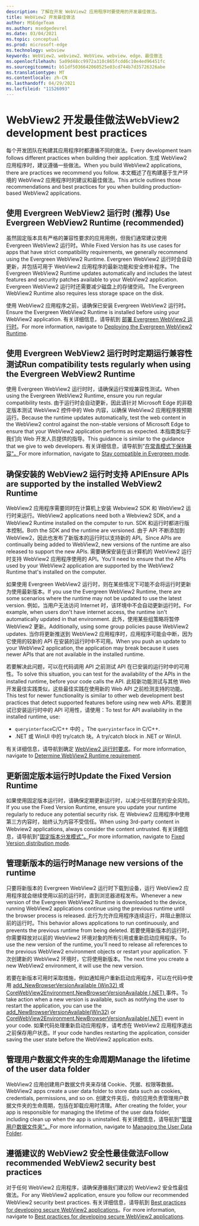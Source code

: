 ```yaml
---
description: 了解在开发 WebView2 应用程序时要使用的开发最佳做法。
title: WebView2 开发最佳做法
author: MSEdgeTeam
ms.author: msedgedevrel
ms.date: 03/04/2021
ms.topic: conceptual
ms.prod: microsoft-edge
ms.technology: webview
keywords: WebView2、webview2、WebView、webview、edge、最佳做法
ms.openlocfilehash: 5a09d48cc9972a310c865fcdd6c10e4ed96451fc
ms.sourcegitcommit: b51df5036642060525e03cd744b7d35726326abe
ms.translationtype: MT
ms.contentlocale: zh-CN
ms.lasthandoff: 04/29/2021
ms.locfileid: "11526093"
---
```

# <a name="webview2-development-best-practices"></a><span data-ttu-id="ec452-104">WebView2 开发最佳做法</span><span class="sxs-lookup"><span data-stu-id="ec452-104">WebView2 development best practices</span></span>  

<span data-ttu-id="ec452-105">每个开发团队在构建其应用程序时都遵循不同的做法。</span><span class="sxs-lookup"><span data-stu-id="ec452-105">Every development team follows different practices when building their application.</span></span> <span data-ttu-id="ec452-106">生成 WebView2 应用程序时，建议遵循一些做法。</span><span class="sxs-lookup"><span data-stu-id="ec452-106">When you build WebView2 applications, there are practices we recommend you follow.</span></span> <span data-ttu-id="ec452-107">本文概述了在构建基于生产环境的 WebView2 应用程序时的建议和最佳做法。</span><span class="sxs-lookup"><span data-stu-id="ec452-107">This article outlines those recommendations and best practices for you when building production-based WebView2 applications.</span></span>


## <a name="use-evergreen-webview2-runtime-recommended"></a><span data-ttu-id="ec452-108">使用 Evergreen WebView2 运行时 (推荐) </span><span class="sxs-lookup"><span data-stu-id="ec452-108">Use Evergreen WebView2 Runtime (recommended)</span></span>  

<span data-ttu-id="ec452-109">虽然固定版本具有严格的兼容性要求的应用用例，但我们通常建议使用 Evergreen WebView2 运行时。</span><span class="sxs-lookup"><span data-stu-id="ec452-109">While Fixed Version has its use cases for apps that have strict compatibility requirements, we generally recommend using the Evergreen WebView2 Runtime.</span></span>  <span data-ttu-id="ec452-110">Evergreen WebView2 运行时会自动更新，并包括可用于 WebView2 应用程序的最新功能和安全修补程序。</span><span class="sxs-lookup"><span data-stu-id="ec452-110">The Evergreen WebView2 Runtime updates automatically and includes the latest features and security patches available to your WebView2 application.</span></span> <span data-ttu-id="ec452-111">Evergreen WebView2 运行时还需要减少磁盘上的存储空间。</span><span class="sxs-lookup"><span data-stu-id="ec452-111">The Evergreen WebView2 Runtime also requires less storage space on the disk.</span></span>

<span data-ttu-id="ec452-112">使用 WebView2 应用程序之前，请确保已安装 Evergreen WebView2 运行时。</span><span class="sxs-lookup"><span data-stu-id="ec452-112">Ensure the Evergreen WebView2 Runtime is installed before using your WebView2 application.</span></span>  <span data-ttu-id="ec452-113">有关详细信息，请导航到 [部署 Evergreen WebView2 运行时][Webview2ConceptsDistributionDeployingEvergreenWebview2Runtime]。</span><span class="sxs-lookup"><span data-stu-id="ec452-113">For more information, navigate to [Deploying the Evergreen WebView2 Runtime][Webview2ConceptsDistributionDeployingEvergreenWebview2Runtime].</span></span>  

## <a name="run-compatibility-tests-regularly-when-using-the-evergreen-webview2-runtime"></a><span data-ttu-id="ec452-114">使用 Evergreen WebView2 运行时时定期运行兼容性测试</span><span class="sxs-lookup"><span data-stu-id="ec452-114">Run compatibility tests regularly when using the Evergreen WebView2 Runtime</span></span>

<span data-ttu-id="ec452-115">使用 Evergreen WebView2 运行时时，请确保运行常规兼容性测试。</span><span class="sxs-lookup"><span data-stu-id="ec452-115">When using the Evergreen WebView2 Runtime, ensure you run regular compatibility tests.</span></span> <span data-ttu-id="ec452-116">由于运行时会自动更新，因此请针对 Microsoft Edge 的非稳定版本测试 WebView2 控件中的 Web 内容，以确保 WebView2 应用程序按预期运行。</span><span class="sxs-lookup"><span data-stu-id="ec452-116">Because the runtime updates automatically, test the web content in the WebView2 control against the non-stable versions of Microsoft Edge to ensure that your WebView2 application performs as expected.</span></span> <span data-ttu-id="ec452-117">本指南类似于我们向 Web 开发人员提供的指导。</span><span class="sxs-lookup"><span data-stu-id="ec452-117">This guidance is similar to the guidance that we give to web developers.</span></span> <span data-ttu-id="ec452-118">有关详细信息，请导航到"[在常青模式下保持兼容"。][Webview2ConceptsDistributionStayCompatibleEvergreenMode]</span><span class="sxs-lookup"><span data-stu-id="ec452-118">For more information, navigate to [Stay compatible in Evergreen mode][Webview2ConceptsDistributionStayCompatibleEvergreenMode].</span></span>

## <a name="ensure-apis-are-supported-by-the-installed-webview2-runtime"></a><span data-ttu-id="ec452-119">确保安装的 WebView2 运行时支持 API</span><span class="sxs-lookup"><span data-stu-id="ec452-119">Ensure APIs are supported by the installed WebView2 Runtime</span></span>

<span data-ttu-id="ec452-120">WebView2 应用程序需要同时在计算机上安装 Webview2 SDK 和 WebView2 运行时来运行。</span><span class="sxs-lookup"><span data-stu-id="ec452-120">WebView2 applications need both a Webview2 SDK, and a WebView2 Runtime installed on the computer to run.</span></span> <span data-ttu-id="ec452-121">SDK 和运行时都进行版本控制。</span><span class="sxs-lookup"><span data-stu-id="ec452-121">Both the SDK and the runtime are versioned.</span></span> <span data-ttu-id="ec452-122">由于 API 不断添加到 WebView2，因此也发布了新版本的运行时以支持新的 API。</span><span class="sxs-lookup"><span data-stu-id="ec452-122">Since APIs are continually being added to WebView2, new versions of the runtime are also released to support the new APIs.</span></span> <span data-ttu-id="ec452-123">需要确保安装在该计算机的 WebView2 运行时支持 WebView2 应用程序使用的 API。</span><span class="sxs-lookup"><span data-stu-id="ec452-123">You'll need to ensure that the APIs used by your WebView2 application are supported by the WebView2 Runtime that's installed on the computer.</span></span> 

<span data-ttu-id="ec452-124">如果使用 Evergreen WebView2 运行时，则在某些情况下可能不会将运行时更新为使用最新版本。</span><span class="sxs-lookup"><span data-stu-id="ec452-124">If you use the Evergreen WebView2 Runtime, there are some scenarios where the runtime may not be updated to use the latest version.</span></span> <span data-ttu-id="ec452-125">例如，当用户无法访问 Internet 时，该环境中不会自动更新运行时。</span><span class="sxs-lookup"><span data-stu-id="ec452-125">For example, when users don't have internet access, the runtime isn't  automatically updated in that environment.</span></span> <span data-ttu-id="ec452-126">此外，使用某些组策略将暂停 WebView2 更新。</span><span class="sxs-lookup"><span data-stu-id="ec452-126">Additionally, using some group policies pause WebView2 updates.</span></span> <span data-ttu-id="ec452-127">当你将更新推送到 WebView2 应用程序时，应用程序可能会中断，因为它使用的较新的 API 在安装的运行时中不可用。</span><span class="sxs-lookup"><span data-stu-id="ec452-127">When you push an update to your WebView2 application, the application may break because it uses newer APIs that are not available in the installed runtime.</span></span>   
 
<span data-ttu-id="ec452-128">若要解决此问题，可以在代码调用 API 之前测试 API 在已安装的运行时中的可用性。</span><span class="sxs-lookup"><span data-stu-id="ec452-128">To solve this situation, you can test for the availability of the APIs in the installed runtime, before your code calls the API.</span></span> <span data-ttu-id="ec452-129">此较新功能测试与其他 Web 开发最佳实践类似，这些最佳实践在使用新的 Web API 之前检测支持的功能。</span><span class="sxs-lookup"><span data-stu-id="ec452-129">This test for newer functionality is similar to other web development best practices that detect supported features before using new web APIs.</span></span> <span data-ttu-id="ec452-130">若要测试已安装运行时中的 API 可用性，请使用：</span><span class="sxs-lookup"><span data-stu-id="ec452-130">To test for API availability in the installed runtime, use:</span></span>
* <span data-ttu-id="ec452-131">`queryinterface`C/C++ 中的 。</span><span class="sxs-lookup"><span data-stu-id="ec452-131">The `queryinterface` in C/C++.</span></span> 
* <span data-ttu-id="ec452-132">.NET 或 WinUI 中的 try/catch 块。</span><span class="sxs-lookup"><span data-stu-id="ec452-132">A try/catch block in .NET or WinUI.</span></span> 
    
<span data-ttu-id="ec452-133">有关详细信息，请导航到确定 [WebView2 运行时要求][Webview2ConceptsVersioningDetermineWebview2RuntimeRequirement]。</span><span class="sxs-lookup"><span data-stu-id="ec452-133">For more information, navigate to [Determine WebView2 Runtime requirement][Webview2ConceptsVersioningDetermineWebview2RuntimeRequirement].</span></span>  

## <a name="update-the-fixed-version-runtime"></a><span data-ttu-id="ec452-134">更新固定版本运行时</span><span class="sxs-lookup"><span data-stu-id="ec452-134">Update the Fixed Version Runtime</span></span>  

<span data-ttu-id="ec452-135">如果使用固定版本运行时，请确保定期更新运行时，以减少任何潜在的安全风险。</span><span class="sxs-lookup"><span data-stu-id="ec452-135">If you use the Fixed Version Runtime, ensure you update your runtime regularly to reduce any potential security risk.</span></span> <span data-ttu-id="ec452-136">在 Webview2 应用程序中使用第三方内容时，始终认为内容不受信任。</span><span class="sxs-lookup"><span data-stu-id="ec452-136">When using 3rd-party content in Webview2 applications, always consider the content untrusted.</span></span>  <span data-ttu-id="ec452-137">有关详细信息，请导航到"[固定版本分发模式"。][Webview2ConceptsDistributionFixedVersionDistributionMode]</span><span class="sxs-lookup"><span data-stu-id="ec452-137">For more information, navigate to [Fixed Version distribution mode][Webview2ConceptsDistributionFixedVersionDistributionMode].</span></span>  

## <a name="manage-new-versions-of-the-runtime"></a><span data-ttu-id="ec452-138">管理新版本的运行时</span><span class="sxs-lookup"><span data-stu-id="ec452-138">Manage new versions of the runtime</span></span>  

<span data-ttu-id="ec452-139">只要将新版本的 Evergreen WebView2 运行时下载到设备，运行 WebView2 应用程序就会继续使用以前的运行时，直到浏览器进程发布。</span><span class="sxs-lookup"><span data-stu-id="ec452-139">Whenever a new version of the Evergreen WebView2 Runtime is downloaded to the device, running WebView2 applications continue using the previous runtime until the browser process is released.</span></span> <span data-ttu-id="ec452-140">此行为允许应用程序连续运行，并阻止删除以前的运行时。</span><span class="sxs-lookup"><span data-stu-id="ec452-140">This behavior allows applications to run continuously, and prevents the previous runtime from being deleted.</span></span> <span data-ttu-id="ec452-141">若要使用新版本的运行时，你需要释放对以前的 WebView2 环境对象的所有引用或重新启动应用程序。</span><span class="sxs-lookup"><span data-stu-id="ec452-141">To use the new version of the runtime, you'll need to release all references to the previous WebView2 environment objects or restart your application.</span></span> <span data-ttu-id="ec452-142">下次创建新的 WebView2 环境时，它将使用新版本。</span><span class="sxs-lookup"><span data-stu-id="ec452-142">The next time you create a new WebView2 environment, it will use the new version.</span></span>

<span data-ttu-id="ec452-143">若要在新版本可用时采取措施，例如通知用户重新启动应用程序，可以在代码中使用 [add_NewBrowserVersionAvailable (Win32) ][Webview2ReferenceaddNewBrowserVersionAvailable] 或 [CoreWebView2Environment.NewBrowserVersionAvailable (.NET) ][Webview2ReferenceNewBrowserVersionAvailable] 事件。</span><span class="sxs-lookup"><span data-stu-id="ec452-143">To take action when a new version is available, such as notifying the user to restart the application, you can use the [add_NewBrowserVersionAvailable(Win32)][Webview2ReferenceaddNewBrowserVersionAvailable] or [CoreWebView2Environment.NewBrowserVersionAvailable(.NET)][Webview2ReferenceNewBrowserVersionAvailable] event in your code.</span></span> <span data-ttu-id="ec452-144">如果代码处理重新启动应用程序，请考虑在 WebView2 应用程序退出之前保存用户状态。</span><span class="sxs-lookup"><span data-stu-id="ec452-144">If your code handles restarting the application, consider saving the user state before the WebView2 application exits.</span></span>  

## <a name="manage-the-lifetime-of-the-user-data-folder"></a><span data-ttu-id="ec452-145">管理用户数据文件夹的生命周期</span><span class="sxs-lookup"><span data-stu-id="ec452-145">Manage the lifetime of the user data folder</span></span> 
<span data-ttu-id="ec452-146">WebView2 应用创建用户数据文件夹来存储 Cookie、凭据、权限等数据。</span><span class="sxs-lookup"><span data-stu-id="ec452-146">WebView2 apps create a user data folder to store data such as cookies, credentials, permissions, and so on.</span></span> <span data-ttu-id="ec452-147">创建文件夹后，你的应用负责管理用户数据文件夹的生命周期，包括在卸载应用时清理。</span><span class="sxs-lookup"><span data-stu-id="ec452-147">After creating the folder, your app is responsible for managing the lifetime of the user data folder, including clean up when the app is uninstalled.</span></span>  <span data-ttu-id="ec452-148">有关详细信息，请导航到"[管理用户数据文件夹"。][Webview2ConceptsUserdatafolder]</span><span class="sxs-lookup"><span data-stu-id="ec452-148">For more information, navigate to [Managing the User Data Folder][Webview2ConceptsUserdatafolder].</span></span>  

## <a name="follow-recommended-webview2-security-best-practices"></a><span data-ttu-id="ec452-149">遵循建议的 WebView2 安全性最佳做法</span><span class="sxs-lookup"><span data-stu-id="ec452-149">Follow recommended WebView2 security best practices</span></span> 
<span data-ttu-id="ec452-150">对于任何 WebView2 应用程序，请确保遵循我们建议的 WebView2 安全性最佳做法。</span><span class="sxs-lookup"><span data-stu-id="ec452-150">For any WebView2 application, ensure you follow our recommended WebView2 security best practices.</span></span>  <span data-ttu-id="ec452-151">有关详细信息，请导航到 [Best practices for developing secure WebView2 applications][Webview2ConceptsSecurity]。</span><span class="sxs-lookup"><span data-stu-id="ec452-151">For more information, navigate to [Best practices for developing secure WebView2 applications][Webview2ConceptsSecurity].</span></span>  


<!-- links -->  

[Webview2ConceptsDistributionDeployingEvergreenWebview2Runtime]: ../concepts/distribution.md#deploying-the-evergreen-webview2-runtime "部署 Evergreen WebView2 运行时 - 使用 WebView2 |Microsoft Docs"  
[Webview2ConceptsDistributionFixedVersionDistributionMode]: ../concepts/distribution.md#fixed-version-distribution-mode "固定版本分发模式 - 使用 WebView2 分发|Microsoft Docs"  
[Webview2ConceptsDistributionStayCompatibleEvergreenMode]: ../concepts/distribution.md#stay-compatible-in-evergreen-mode "在常青模式中保持兼容 - 使用 WebView2 模式分配|Microsoft Docs"  
[Webview2ConceptsSecurity]: ../concepts/security.md "开发安全 WebView2 应用程序应用程序的最佳实践|Microsoft Docs"  
[Webview2ConceptsUserdatafolder]: ../concepts/userdatafolder.md "管理用户数据文件夹|Microsoft Docs"  
[Webview2ConceptsVersioningDetermineWebview2RuntimeRequirement]: ../concepts/versioning.md#determine-webview2-runtime-requirement "确定 WebView2 运行时要求 - 了解 WebView2 SDK |Microsoft Docs"  
[Webview2GettingstartedWin32]: ../gettingstarted/win32.md "WebView2 应用程序|Microsoft Docs"  
[Webview2GettingstartedWinforms]: ../gettingstarted/winforms.md "Windows Forms | 中的 WebView2 入门Microsoft Docs"  
[Webview2GettingstartedWinui]: ../gettingstarted/winui.md "WinUI 3 预览版中的 WebView2 (入门) |Microsoft Docs"  
[Webview2GettingstartedWpf]: ../gettingstarted/wpf.md "WPF | 中的 WebView2 入门Microsoft Docs"  
[Webview2ReferenceaddNewBrowserVersionAvailable]: https://docs.microsoft.com/microsoft-edge/webview2/reference/win32/icorewebview2environment#add_newbrowserversionavailable "add_NewBrowserVersionAvailable |Microsoft Docs"  
[Webview2ReferenceNewBrowserVersionAvailable]: https://docs.microsoft.com/dotnet/api/microsoft.web.webview2.core.corewebview2environment.newbrowserversionavailable "CoreWebView2Environment.NewBrowserVersionAvailable 事件|Microsoft Docs"  